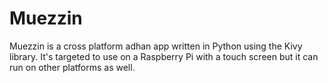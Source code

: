 # Muezzin
Muezzin is a cross platform adhan app written in Python using the Kivy library.
It's targeted to use on a Raspberry Pi with a touch screen but it can run on other platforms as well.
